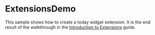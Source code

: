 ExtensionsDemo
==============

This sample shows how to create a today widget extension. It is the end result of the walkthrough in the [Introduction to Extensions](/guides/ios/platform_features/introduction_to_extensions/#Walkthrough) guide.

